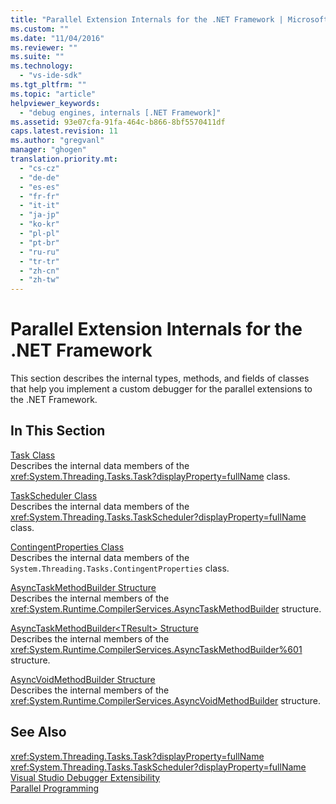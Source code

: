 ```yaml
---
title: "Parallel Extension Internals for the .NET Framework | Microsoft Docs"
ms.custom: ""
ms.date: "11/04/2016"
ms.reviewer: ""
ms.suite: ""
ms.technology: 
  - "vs-ide-sdk"
ms.tgt_pltfrm: ""
ms.topic: "article"
helpviewer_keywords: 
  - "debug engines, internals [.NET Framework]"
ms.assetid: 93e07cfa-91fa-464c-b866-8bf5570411df
caps.latest.revision: 11
ms.author: "gregvanl"
manager: "ghogen"
translation.priority.mt: 
  - "cs-cz"
  - "de-de"
  - "es-es"
  - "fr-fr"
  - "it-it"
  - "ja-jp"
  - "ko-kr"
  - "pl-pl"
  - "pt-br"
  - "ru-ru"
  - "tr-tr"
  - "zh-cn"
  - "zh-tw"
---
```

# Parallel Extension Internals for the .NET Framework
This section describes the internal types, methods, and fields of classes that help you implement a custom debugger for the parallel extensions to the .NET Framework.  
  
## In This Section  
 [Task Class](../../extensibility/debugger/task-class-internal-members.md)  
 Describes the internal data members of the <xref:System.Threading.Tasks.Task?displayProperty=fullName> class.  
  
 [TaskScheduler Class](../../extensibility/debugger/taskscheduler-class-internal-members.md)  
 Describes the internal data members of the <xref:System.Threading.Tasks.TaskScheduler?displayProperty=fullName> class.  
  
 [ContingentProperties Class](../../extensibility/debugger/contingentproperties-class-internal-members.md)  
 Describes the internal data members of the `System.Threading.Tasks.ContingentProperties` class.  
  
 [AsyncTaskMethodBuilder Structure](../../extensibility/debugger/asynctaskmethodbuilder-structure-internal-members.md)  
 Describes the internal members of the <xref:System.Runtime.CompilerServices.AsyncTaskMethodBuilder> structure.  
  
 [AsyncTaskMethodBuilder\<TResult> Structure](../../extensibility/debugger/asynctaskmethodbuilder-tresult-structure-internal-members.md)  
 Describes the internal members of the <xref:System.Runtime.CompilerServices.AsyncTaskMethodBuilder%601> structure.  
  
 [AsyncVoidMethodBuilder Structure](../../extensibility/debugger/asyncvoidmethodbuilder-structure-internal-members.md)  
 Describes the internal members of the <xref:System.Runtime.CompilerServices.AsyncVoidMethodBuilder> structure.  
  
## See Also  
 <xref:System.Threading.Tasks.Task?displayProperty=fullName>   
 <xref:System.Threading.Tasks.TaskScheduler?displayProperty=fullName>   
 [Visual Studio Debugger Extensibility](../../extensibility/debugger/visual-studio-debugger-extensibility.md)   
 [Parallel Programming](http://msdn.microsoft.com/Library/4d83c690-ad2d-489e-a2e0-b85b898a672d)